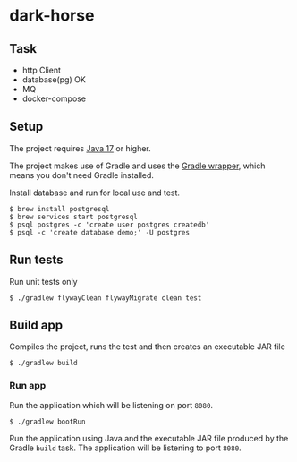 # dark-horse

## Task
- http Client
- database(pg) OK
- MQ
- docker-compose

## Setup

The project requires [Java 17](https://www.oracle.com/java/technologies/javase/jdk17-archive-downloads.html) or
higher.

The project makes use of Gradle and uses
the [Gradle wrapper](https://docs.gradle.org/current/userguide/gradle_wrapper.html), which means you don't need Gradle
installed.

Install database and run for local use and test. 
```shell
$ brew install postgresql
$ brew services start postgresql
$ psql postgres -c 'create user postgres createdb'
$ psql -c 'create database demo;' -U postgres
```

## Run tests

Run unit tests only
```shell
$ ./gradlew flywayClean flywayMigrate clean test
```

## Build app
Compiles the project, runs the test and then creates an executable JAR file

```console
$ ./gradlew build
```

### Run app
Run the application which will be listening on port `8080`.

```shell
$ ./gradlew bootRun
```

Run the application using Java and the executable JAR file produced by the Gradle `build` task. The application will be
listening to port `8080`.
